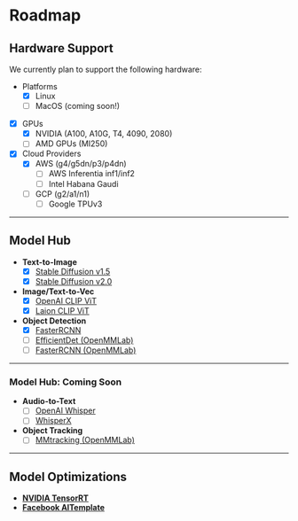 # Roadmap

## Hardware Support
We currently plan to support the following hardware:

- Platforms
    * [x] Linux
    * [ ] MacOS (coming soon!)
- [x] GPUs
    * [x] NVIDIA (A100, A10G, T4, 4090, 2080)
    * [ ] AMD GPUs (MI250)
- [x] Cloud Providers
    * [x] AWS (g4/g5dn/p3/p4dn)
        - [ ] AWS Inferentia inf1/inf2
        - [ ] Intel Habana Gaudi
    * [ ] GCP (g2/a1/n1)
        - [ ] Google TPUv3
---
## Model Hub
 - **Text-to-Image**
    * [x] [Stable Diffusion v1.5](https://huggingface.co/runwayml/stable-diffusion-v1-5)
    * [x] [Stable Diffusion v2.0](https://huggingface.co/stabilityai/stable-diffusion-2)
 - **Image/Text-to-Vec**
    * [x] [OpenAI CLIP ViT](https://huggingface.co/openai/clip-vit-base-patch32)
    * [x] [Laion CLIP ViT](https://huggingface.co/laion/CLIP-ViT-H-14-laion2B-s32B-b79K)
 - **Object Detection**
    * [x] [FasterRCNN](https://pytorch.org/vision/main/models/faster_rcnn.html)
    * [ ] [EfficientDet (OpenMMLab)](https://github.com/open-mmlab/mmdetection/tree/main/projects/EfficientDet)
    * [ ] [FasterRCNN (OpenMMLab)](https://github.com/open-mmlab/mmdetection/blob/main/mmdet/models/detectors/faster_rcnn.py)
---
### Model Hub: Coming Soon

 - **Audio-to-Text**
    * [ ] [OpenAI Whisper](https://huggingface.co/openai/whisper-large-v2)
    * [ ] [WhisperX](https://github.com/m-bain/whisperX)
 - **Object Tracking**
    * [ ] [MMtracking (OpenMMLab)](https://github.com/open-mmlab/mmtracking)
---
## Model Optimizations
 - [**NVIDIA TensorRT**](https://developer.nvidia.com/tensorrt)
 - [**Facebook AITemplate**](https://github.com/facebookincubator/AITemplate)
